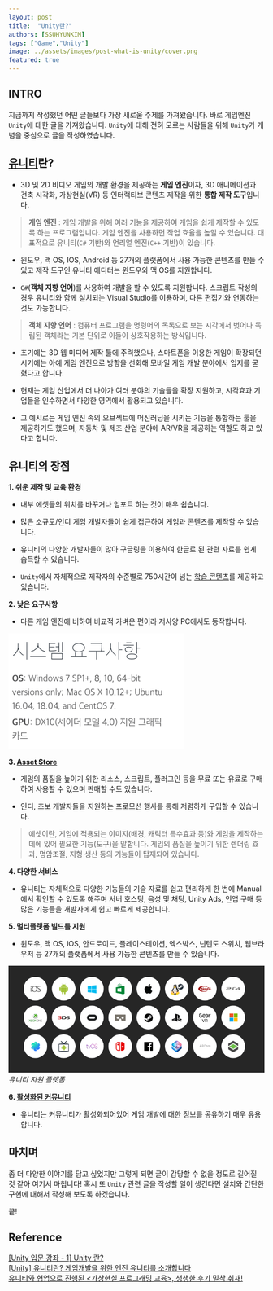 ```yaml
---
layout: post
title:  "Unity란?"
authors: [SSUHYUNKIM]
tags: ["Game","Unity"]
image: ../assets/images/post-what-is-unity/cover.png
featured: true
---
```


## INTRO

지금까지 작성했던 어떤 글들보다 가장 새로울 주제를 가져왔습니다.
바로 게임엔진 `Unity`에 대한 글을 가져왔습니다.
`Unity`에 대해 전혀 모르는 사람들을 위해 `Unity`가 개념을 중심으로 글을 작성하였습니다.

## [유니티](https://unity.com)란?

- 3D 및 2D 비디오 게임의 개발 환경을 제공하는 **게임 엔진**이자, 3D 애니메이션과 건축 시각화, 가상현실(VR) 등 인터랙티브 콘텐츠 제작을 위한 **통합 제작 도구**입니다.

>  **게임 엔진** :  게임 개발을 위해 여러 기능을 제공하여 게임을 쉽게 제작할 수 있도록 하는 프로그램입니다. 게임 엔진을 사용하면 작업 효율을 높일 수 있습니다. 대표적으로 유니티(`C#` 기반)와 언리얼 엔진(`C++` 기반)이 있습니다.
 
- 윈도우, 맥 OS, IOS, Android 등 27개의 플랫폼에서 사용 가능한 콘텐츠를 만들 수 있고 제작 도구인 유니티 에디터는 윈도우와 맥 OS를 지원합니다.
 
- `C#`(**객체 지향 언어**)를 사용하여 개발을 할 수 있도록 지원합니다. 스크립트 작성의 경우 유니티와 함께 설치되는 Visual Studio를 이용하며, 다른 편집기와 연동하는 것도 가능합니다.
 
> **객체 지향 언어** : 컴퓨터 프로그램을 명령어의 목록으로 보는 시각에서 벗어나 독립된 객체라는 기본 단위로 이들이 상호작용하는 방식입니다. 

- 초기에는 3D 웹 미디어 제작 툴에 주력했으나, 스마트폰을 이용한 게임이 확장되던 시기에는 아예 게임 엔진으로 방향을 선회해 모바일 게임 개발 분야에서 입지를 굳혔다고 합니다. 

- 현재는 게임 산업에서 더 나아가 여러 분야의 기술들을 확장 지원하고, 시각효과 기업들을 인수하면서 다양한 영역에서 활용되고 있습니다.

- 그 예시로는 게임 엔진 속의 오브젝트에 머신러닝을 시키는 기능을 통합하는 툴을 제공하기도 했으며, 자동차 및 제조 산업 분야에 AR/VR을 제공하는 역할도 하고 있다고 합니다.

## 유니티의 장점

**1. 쉬운 제작 및 교육 환경**

- 내부 에셋들의 위치를 바꾸거나 임포트 하는 것이 매우 쉽습니다.

- 많은 소규모/인디 게임 개발자들이 쉽게 접근하여 게임과 콘텐츠를 제작할 수 있습니다.

- 유니티의 다양한 개발자들이 많아 구글링을 이용하여 한글로 된 관련 자료를 쉽게 습득할 수 있습니다.

- `Unity`에서 자체적으로 제작자의 수준별로 750시간이 넘는 [학습 콘텐츠](https://learn.unity.com/)를 제공하고 있습니다.

**2. 낮은 요구사항**

- 다른 게임 엔진에 비하여 비교적 가벼운 편이라 저사양 PC에서도 동작합니다.

![image01](../assets/images/post-what-is-unity/image1.png)

**3. [Asset Store](https://assetstore.unity.com/)**

- 게임의 품질을 높이기 위한 리소스, 스크립트, 플러그인 등을 무료 또는 유료로 구매하여 사용할 수 있으며 판매할 수도 있습니다.

- 인디, 초보 개발자들을 지원하는 프로모션 행사를 통해 저렴하게 구입할 수 있습니다.

> 에셋이란, 게임에 적용되는 이미지(배경, 캐릭터 특수효과 등)와 게임을 제작하는 데에 있어 필요한 기능(도구)을 말합니다. 게임의 품질을 높이기 위한 렌더링 효과, 명암조절, 지형 생산 등의 기능들이 탑재되어 있습니다.

**4. 다양한 서비스**

- 유니티는 자체적으로 다양한 기능들의 기술 자료를 쉽고 편리하게 한 번에 Manual에서 확인할 수 있도록 해주며 서버 호스팅, 음성 및 채팅, Unity Ads, 인앱 구매 등 많은 기능들을 개발자에게 쉽고 빠르게 제공합니다.

**5. 멀티플랫폼 빌드를 지원**

- 윈도우, 맥 OS, iOS, 안드로이드, 플레이스테이션, 엑스박스, 닌텐도 스위치, 웹브라우저 등 27개의 플랫폼에서 사용 가능한 콘텐츠를 만들 수 있습니다.

![image02](../assets/images/post-what-is-unity/image2.png)
*유니티 지원 플랫폼*

**6. [활성화된 커뮤니티](https://unity.com/kr/community)**

- 유니티는 커뮤니티가 활성화되어있어 게임 개발에 대한 정보를 공유하기 매우 유용합니다. 

## 마치며
좀 더 다양한 이야기를 담고 싶었지만 그렇게 되면 글이 감당할 수 없을 정도로 길어질 것 같아 여기서 마칩니다!
혹시 또 `Unity` 관련 글을 작성할 일이 생긴다면 설치와 간단한 구현에 대해서 작성해 보도록 하겠습니다.

끝!

## Reference

[[Unity 입문 강좌 - 1] Unity 란?](https://ctkim.tistory.com/195)  
[[Unity] 유니티란? 게임개발을 위한 엔진 유니티를 소개합니다](https://blcan.tistory.com/8)  
[유니티와 협업으로 진행된 \<가상현실 프로그래밍 교육\>, 생생한 후기 밀착 취재!](https://liberaledu.snu.ac.kr/board/blog/view/862)
